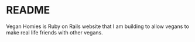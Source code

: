 # README

Vegan Homies is Ruby on Rails website that I am building to allow vegans to make real life friends with other vegans.
